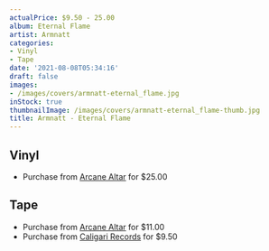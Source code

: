 ```yaml
---
actualPrice: $9.50 - 25.00
album: Eternal Flame
artist: Armnatt
categories:
- Vinyl
- Tape
date: '2021-08-08T05:34:16'
draft: false
images:
- /images/covers/armnatt-eternal_flame.jpg
inStock: true
thumbnailImage: /images/covers/armnatt-eternal_flame-thumb.jpg
title: Armnatt - Eternal Flame
---
```


## Vinyl
* Purchase from [Arcane Altar](https://arcanealtar.bigcartel.com/product/armnatt-eternal-flame-12-lp) for $25.00
## Tape
* Purchase from [Arcane Altar](https://arcanealtar.bigcartel.com/product/armnatt-eternal-flame-tape) for $11.00
* Purchase from [Caligari Records](https://caligarirecords.storenvy.com/products/32362384-armnatt-eternal-flame) for $9.50
